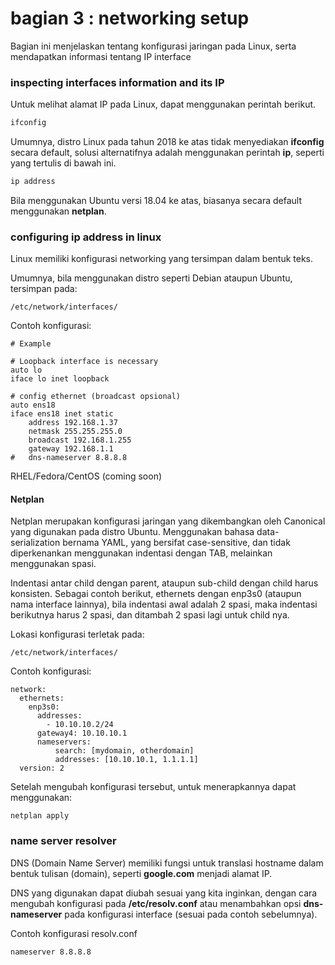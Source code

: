 # bagian 3 : networking setup

Bagian ini menjelaskan tentang konfigurasi jaringan pada Linux, serta mendapatkan informasi tentang IP interface


### inspecting interfaces information and its IP

Untuk melihat alamat IP pada Linux, dapat menggunakan perintah berikut.

```bash
ifconfig
```

Umumnya, distro Linux pada tahun 2018 ke atas tidak menyediakan **ifconfig** secara default, solusi alternatifnya adalah menggunakan perintah **ip**, seperti yang tertulis di bawah ini.

```bash
ip address
```

Bila menggunakan Ubuntu versi 18.04 ke atas, biasanya secara default menggunakan **netplan**.



### configuring ip address in linux

Linux memiliki konfigurasi networking yang tersimpan dalam bentuk teks.

Umumnya, bila menggunakan distro seperti Debian ataupun Ubuntu, tersimpan pada:

```
/etc/network/interfaces/
```

Contoh konfigurasi:

```
# Example

# Loopback interface is necessary
auto lo
iface lo inet loopback

# config ethernet (broadcast opsional)
auto ens18
iface ens18 inet static
    address 192.168.1.37
    netmask 255.255.255.0
    broadcast 192.168.1.255
    gateway 192.168.1.1
#   dns-nameserver 8.8.8.8

```

RHEL/Fedora/CentOS (coming soon)

#### Netplan 

Netplan merupakan konfigurasi jaringan yang dikembangkan oleh Canonical yang digunakan pada distro Ubuntu. Menggunakan bahasa data-serialization bernama YAML, yang bersifat case-sensitive, dan tidak diperkenankan menggunakan indentasi dengan TAB, melainkan menggunakan spasi. 

Indentasi antar child dengan parent, ataupun sub-child dengan child harus konsisten. Sebagai contoh berikut, ethernets dengan enp3s0 (ataupun nama interface lainnya), bila indentasi awal adalah 2 spasi, maka indentasi berikutnya harus 2 spasi, dan ditambah 2 spasi lagi untuk child nya.

Lokasi konfigurasi terletak pada:

```
/etc/network/interfaces/
```

Contoh konfigurasi:

```
network:
  ethernets:
    enp3s0:
      addresses:
        - 10.10.10.2/24
      gateway4: 10.10.10.1
      nameservers:
          search: [mydomain, otherdomain]
          addresses: [10.10.10.1, 1.1.1.1]
  version: 2
```

Setelah mengubah konfigurasi tersebut, untuk menerapkannya dapat menggunakan:

```
netplan apply
```

### name server resolver

DNS (Domain Name Server) memiliki fungsi untuk translasi hostname dalam bentuk tulisan (domain), seperti **google.com** menjadi alamat IP.

DNS yang digunakan dapat diubah sesuai yang kita inginkan, dengan cara mengubah konfigurasi pada **/etc/resolv.conf** atau menambahkan opsi **dns-nameserver** pada konfigurasi interface (sesuai pada contoh sebelumnya).

Contoh konfigurasi resolv.conf

```
nameserver 8.8.8.8
```

